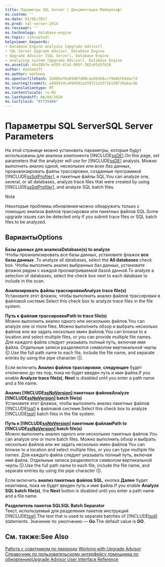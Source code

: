 ```yaml
---
title: Параметры SQL Server | Документация Майкрософт
ms.custom: ''
ms.date: 03/06/2017
ms.prod: sql-server-2014
ms.reviewer: ''
ms.technology: database-engine
ms.topic: conceptual
helpviewer_keywords:
- Database Engine analysis [Upgrade Advisor]
- SQL Server Upgrade Advisor, Database Engine
- Upgrade Advisor [SQL Server], Database Engine
- analyzing system [Upgrade Advisor], Database Engine
ms.assetid: 44a18bfe-e593-47a5-995f-382c01d3f618
author: mashamsft
ms.author: mathoma
ms.openlocfilehash: 2b885e7616506fd08cae99166cc794dbfb5dac7d
ms.sourcegitcommit: ad4d92dce894592a259721a1571b1d8736abacdb
ms.translationtype: MT
ms.contentlocale: ru-RU
ms.lasthandoff: 08/04/2020
ms.locfileid: "87735846"
---
```

# <a name="sql-server-parameters"></a><span data-ttu-id="70902-102">Параметры SQL Server</span><span class="sxs-lookup"><span data-stu-id="70902-102">SQL Server Parameters</span></span>
  <span data-ttu-id="70902-103">На этой странице можно установить параметры, которые будут использованы для анализа компонента [!INCLUDE[ssDE](../../includes/ssde-md.md)].</span><span class="sxs-lookup"><span data-stu-id="70902-103">On this page, set parameters that the analyzer will use for [!INCLUDE[ssDE](../../includes/ssde-md.md)] analysis.</span></span> <span data-ttu-id="70902-104">Можно выполнить анализ одной, нескольких или всех баз данных, проанализировать файлы трассировки, созданные программой [!INCLUDE[ssSqlProfiler](../../includes/sssqlprofiler-md.md)], и пакетные файлы SQL.</span><span class="sxs-lookup"><span data-stu-id="70902-104">You can analyze one, several, or all databases, analyze trace files that were created by using [!INCLUDE[ssSqlProfiler](../../includes/sssqlprofiler-md.md)], and analyze SQL batch files.</span></span>  
  
> [!NOTE]  
>  <span data-ttu-id="70902-105">Некоторые проблемы обновления можно обнаружить только с помощью анализа файлов трассировки или пакетных файлов SQL.</span><span class="sxs-lookup"><span data-stu-id="70902-105">Some upgrade issues can be detected only if you submit trace files or SQL batch files to be analyzed.</span></span>  
  
## <a name="options"></a><span data-ttu-id="70902-106">Варианты</span><span class="sxs-lookup"><span data-stu-id="70902-106">Options</span></span>  
 <span data-ttu-id="70902-107">**Базы данных для анализа**</span><span class="sxs-lookup"><span data-stu-id="70902-107">**Database(s) to analyze**</span></span>  
 <span data-ttu-id="70902-108">Чтобы проанализировать все базы данных, установите флажок **все базы данных** .</span><span class="sxs-lookup"><span data-stu-id="70902-108">To analyze all databases, select the **All databases** check box.</span></span> <span data-ttu-id="70902-109">Чтобы выполнить анализ выбранных баз данных, установите флажок рядом с каждой просматриваемой базой данной.</span><span class="sxs-lookup"><span data-stu-id="70902-109">To analyze a selection of databases, select the check box next to each database to include in the scan.</span></span>  
  
 <span data-ttu-id="70902-110">**Анализировать файлы трассировки**</span><span class="sxs-lookup"><span data-stu-id="70902-110">**Analyze trace file(s)**</span></span>  
 <span data-ttu-id="70902-111">Установите этот флажок, чтобы выполнить анализ файлов трассировки в файловой системе.</span><span class="sxs-lookup"><span data-stu-id="70902-111">Select this check box to analyze trace files in the file system.</span></span>  
  
 <span data-ttu-id="70902-112">**Путь к файлам трассировки**</span><span class="sxs-lookup"><span data-stu-id="70902-112">**Path to trace file(s)**</span></span>  
 <span data-ttu-id="70902-113">Можно выполнить анализ одного или нескольких файлов.</span><span class="sxs-lookup"><span data-stu-id="70902-113">You can analyze one or more files.</span></span> <span data-ttu-id="70902-114">Можно выполнить обзор и выбрать несколько файлов или же задать несколько имен файлов.</span><span class="sxs-lookup"><span data-stu-id="70902-114">You can browse to a location and select multiple files, or you can provide multiple file names.</span></span> <span data-ttu-id="70902-115">Для каждого файла следует указывать полный путь, включая имя файла. Отдельные записи разделяются символом вертикальной черты (|).</span><span class="sxs-lookup"><span data-stu-id="70902-115">Use the full path name to each file, include the file name, and separate entries by using the pipe character (|).</span></span>  
  
 <span data-ttu-id="70902-116">Если включить **Анализ файлов трассировки**, **следующее** будет отключено до тех пор, пока не будет введен путь и имя файла.</span><span class="sxs-lookup"><span data-stu-id="70902-116">If you enable **Analyze trace file(s)**, **Next** is disabled until you enter a path name and a file name.</span></span>  
  
 <span data-ttu-id="70902-117">**Анализ [!INCLUDE[ssNoVersion](../../includes/ssnoversion-md.md)] пакетных файлов**</span><span class="sxs-lookup"><span data-stu-id="70902-117">**Analyze [!INCLUDE[ssNoVersion](../../includes/ssnoversion-md.md)] batch file(s)**</span></span>  
 <span data-ttu-id="70902-118">Установите этот флажок, чтобы выполнить анализ пакетных файлов [!INCLUDE[tsql](../../includes/tsql-md.md)] в файловой системе.</span><span class="sxs-lookup"><span data-stu-id="70902-118">Select this check box to analyze [!INCLUDE[tsql](../../includes/tsql-md.md)] batch files in the file system.</span></span>  
  
 <span data-ttu-id="70902-119">**Путь к [!INCLUDE[ssNoVersion](../../includes/ssnoversion-md.md)] пакетным файлам**</span><span class="sxs-lookup"><span data-stu-id="70902-119">**Path to [!INCLUDE[ssNoVersion](../../includes/ssnoversion-md.md)] batch file(s)**</span></span>  
 <span data-ttu-id="70902-120">Можно выполнить анализ одного или нескольких пакетных файлов.</span><span class="sxs-lookup"><span data-stu-id="70902-120">You can analyze one or more batch files.</span></span> <span data-ttu-id="70902-121">Можно выполнить обзор и выбрать несколько файлов или же задать несколько имен файлов.</span><span class="sxs-lookup"><span data-stu-id="70902-121">You can browse to a location and select multiple files, or you can type multiple file names.</span></span> <span data-ttu-id="70902-122">Для каждого файла следует указывать полный путь, включая имя файла. Отдельные записи разделяются символом вертикальной черты (|).</span><span class="sxs-lookup"><span data-stu-id="70902-122">Use the full path name to each file, include the file name, and separate entries by using the pipe character (|).</span></span>  
  
 <span data-ttu-id="70902-123">Если включить **анализ пакетных файлов SQL**, кнопка **Далее** будет неактивна, пока не будет введен путь и имя файла.</span><span class="sxs-lookup"><span data-stu-id="70902-123">If you enable **Analyze SQL batch file(s)**, the **Next** button is disabled until you enter a path name and a file name.</span></span>  
  
 <span data-ttu-id="70902-124">**Разделитель пакетов SQL**</span><span class="sxs-lookup"><span data-stu-id="70902-124">**SQL Batch Separator**</span></span>  
 <span data-ttu-id="70902-125">Текст, используемый для разделения пакетов инструкций [!INCLUDE[tsql](../../includes/tsql-md.md)].</span><span class="sxs-lookup"><span data-stu-id="70902-125">The text that is used to separate batches of [!INCLUDE[tsql](../../includes/tsql-md.md)] statements.</span></span> <span data-ttu-id="70902-126">Значение по умолчанию — **Go**.</span><span class="sxs-lookup"><span data-stu-id="70902-126">The default value is **GO**.</span></span>  
  
## <a name="see-also"></a><span data-ttu-id="70902-127">См. также:</span><span class="sxs-lookup"><span data-stu-id="70902-127">See Also</span></span>  
 <span data-ttu-id="70902-128">[Работа с советником по переходу](../../../2014/sql-server/install/working-with-upgrade-advisor.md) </span><span class="sxs-lookup"><span data-stu-id="70902-128">[Working with Upgrade Advisor](../../../2014/sql-server/install/working-with-upgrade-advisor.md) </span></span>  
 [<span data-ttu-id="70902-129">Справочник по пользовательскому интерфейсу помощника по обновлению</span><span class="sxs-lookup"><span data-stu-id="70902-129">Upgrade Advisor User Interface Reference</span></span>](../../../2014/sql-server/install/upgrade-advisor-user-interface-reference.md)  
  
  
